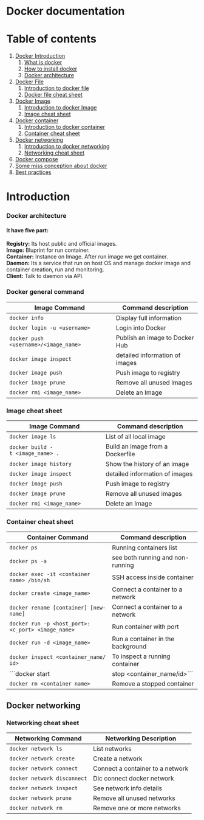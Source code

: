 # Docker documentation
 
# Table of contents  
1. [Docker Introduction](#introduction)
    1. [What is docker](#what-is-docker)
    2. [How to install docker](#how-to-install-docker)
    3. [Docker architecture](#docker-architecture)
2. [Docker File](#docker-file)
    1. [Introduction to docker file](#docker-file)
    2. [Docker file cheat sheet](Docker-file-cheat-sheet)
3. [Docker Image](#docker-image)  
    1. [Introduction to docker Image](#docker-image)
    2. [Image cheat sheet](#image-cheat-sheet)
4. [Docker container](#docker-container)
    1. [Introduction to docker container](#docker-container)
    2. [Container cheat sheet](#container-cheat-sheet)
5. [Docker networking](#docker-networking)
    1. [Introduction to docker networking](#docker-networking)
    2. [Networking cheat sheet](#Networking-cheat-sheet)
6. [Docker compose](#docker-compose)     
6. [Some miss conception about docker](#docker-misconception)
7. [Best practices](#best-practices)

# Introduction

### Docker architecture 
#### It have five part:
**Registry:** Its host public and official images. \
**Image:** Bluprint for run container. \
**Container:** Instance on Image. After run image we get container. \
**Daemon:** Its a service that run on host OS and manage docker image and container creation, run and monitoring. \
**Client:** Talk to daemon via API. 

### Docker general command
| Image Command | Command description | 
| --------------- | --------------- |
|```docker info```|Display full information|
|```docker login -u <username>```|Login into Docker| 
|```docker push <username>/<image_name>```|Publish an image to Docker Hub|
|```docker image inspect```|detailed information of images| 
|```docker image push```|Push image to registry|
|```docker image prune```| Remove all unused images | 
|```docker rmi <image_name>```|Delete an Image| 

### Image cheat sheet
| Image Command | Command description | 
| --------------- | --------------- |
|```docker image ls```|List of all local image |
|```docker build -t <image_name> .```|Build an image from a Dockerfile| 
|```docker image history```|Show the history of an image|
|```docker image inspect```|detailed information of images| 
|```docker image push```|Push image to registry|
|```docker image prune```| Remove all unused images | 
|```docker rmi <image_name>```|Delete an Image| 


### Container cheat sheet
| Container Command | Command description | 
| --------------- | --------------- |
|```docker ps```|Running containers list |
|```docker ps -a```|see both running and non-running|
|```docker exec -it <container name> /bin/sh```| SSH access inside container| 
|```docker create <image_name>```| Connect a container to a network | 
|```docker rename [container] [new-name]```| Connect a container to a network|
|```docker run -p <host_port>:<c_port> <image_name>```|Run container with port|
|```docker run -d <image_name>```|Run a container in the background| 
|```docker inspect <container_name/ id> ```|To inspect a running container|
|```docker start|stop <container_name/id>```|Start or stop an existing container|  
|```docker rm <container name>```| Remove a stopped container| 

## Docker networking


### Networking cheat sheet
| Networking Command | Networking Description | 
| --------------- | --------------- |
|```docker network ls``` | List networks |
|```docker network create``` | Create a network | 
|```docker network connect``` | Connect a container to a network | 
|```docker network disconnect```| Dic connect docker network |
|```docker network inspect```| See network info details |
|```docker network prune``` | Remove all unused networks | 
|```docker network rm``` | Remove one or more networks |  
